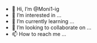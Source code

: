 - 👋 Hi, I’m @Moni1-ig
- 👀 I’m interested in ...
- 🌱 I’m currently learning ...
- 💞️ I’m looking to collaborate on ...
- 📫 How to reach me ...

<!---
Moni1-ig/Moni1-ig is a ✨ special ✨ repository because its `README.md` (this file) appears on your GitHub profile.
You can click the Preview link to take a look at your changes.
--->

